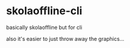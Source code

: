 # skolaoffline-cli
basically skolaoffline but for cli

also it's easier to just throw away the graphics...